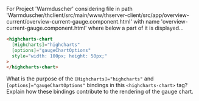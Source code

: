 For Project 'Warmduscher' considering file in path 'Warmduscher/thclient/src/main/www/thserver-client/src/app/overview-current/overview-current-gauge.component.html' with name 'overview-current-gauge.component.html' where below a part of it is displayed...
```html
<highcharts-chart
  [Highcharts]="highcharts"
  [options]="gaugeChartOptions"
  style="width: 100px; height: 50px;"
>
</highcharts-chart>
```
What is the purpose of the `[Highcharts]="highcharts"` and `[options]="gaugeChartOptions"` bindings in this `<highcharts-chart>` tag? Explain how these bindings contribute to the rendering of the gauge chart.